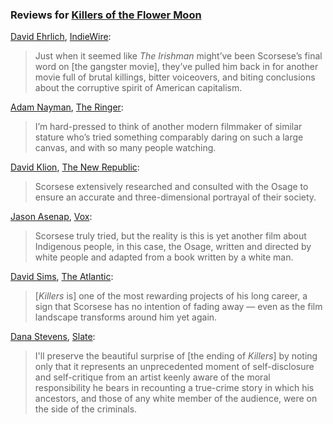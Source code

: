 <!-- Martin Scorsese -->
### Reviews for [Killers of the Flower Moon](/movies/466420)

[David Ehrlich](https://twitter.com/davidehrlich), [IndieWire](https://www.indiewire.com/criticism/movies/killers-of-the-flower-moon-review-1234865405/):

> Just when it seemed like _The Irishman_ might’ve been Scorsese’s final word on [the gangster movie], they’ve pulled him back in for another movie full of brutal killings, bitter voiceovers, and biting conclusions about the corruptive spirit of American capitalism.

[Adam Nayman](https://twitter.com/brofromanother), [The Ringer](https://www.theringer.com/movies/2023/10/24/23929317/killers-of-the-flower-moon-review-martin-scorsese):

> I’m hard-pressed to think of another modern filmmaker of similar stature who’s tried something comparably daring on such a large canvas, and with so many people watching.

[David Klion](https://twitter.com/DavidKlion), [The New Republic](https://newrepublic.com/article/175073/killers-flower-moon-groundbreaking-achievement-martin-scorsese-review):

> Scorsese extensively researched and consulted with the Osage to ensure an accurate and three-dimensional portrayal of their society.

[Jason Asenap](https://twitter.com/asenap), [Vox](https://www.vox.com/2023/11/6/23945433/killers-flower-moon-osage-indigenous-scorsese-tell-story):

> Scorsese truly tried, but the reality is this is yet another film about Indigenous people, in this case, the Osage, written and directed by white people and adapted from a book written by a white man.

[David Sims](https://twitter.com/davidlsims), [The Atlantic](https://www.theatlantic.com/culture/archive/2023/05/martin-scorsese-killers-of-the-flower-moon-review/674125/):

> [_Killers_ is] one of the most rewarding projects of his long career, a sign that Scorsese has no intention of fading away — even as the film landscape transforms around him yet again.

[Dana Stevens](https://twitter.com/thehighsign), [Slate](https://slate.com/culture/2023/10/killers-of-the-flower-moon-movie-martin-scorsese.html?via=rss):

> I'll preserve the beautiful surprise of [the ending of _Killers_] by noting only that it represents an unprecedented moment of self-disclosure and self-critique from an artist keenly aware of the moral responsibility he bears in recounting a true-crime story in which his ancestors, and those of any white member of the audience, were on the side of the criminals.
